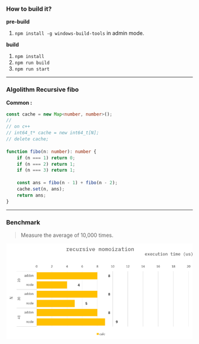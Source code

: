 ### How to build it?

**pre-build**

1. `npm install -g windows-build-tools` in admin mode.

**build**

1. `npm install`
2. `npm run build`
3. `npm run start`

---

### Algolithm Recursive fibo

**Common :**

```ts
const cache = new Map<number, number>();
//
// on c++
// int64_t* cache = new int64_t[N];
// delete cache;

function fibo(n: number): number {
    if (n === 1) return 0;
    if (n === 2) return 1;
    if (n === 3) return 1;

    const ans = fibo(n - 1) + fibo(n - 2);
    cache.set(n, ans);
    return ans;
}
```

---

### Benchmark

> Measure the average of 10,000 times.

![](./resource/benchmark.png)
